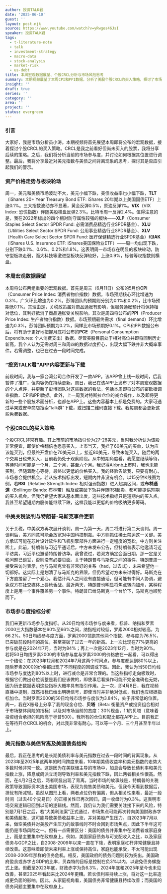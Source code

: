 ```yaml
---
author: 投资TALK君
date: '2025-06-10'
guest: ''
layout: post.njk
source: https://www.youtube.com/watch?v=yRwgos46JsI
speaker: 投资TALK君
tags:
  - t-literature-note
  - talk
  - investment-strategy
  - macro-data
  - stock-analysis
  - market-risk
  - us-debt
title: 本周宏观数据展望、个股CRCL分析与市场风险思考
summary: 本期视频展望了本周CPI和PPI数据，分析了美股个股CRCL的买入策略，探讨了市场参与度指标，并深入解析了美元指数与美债的背离现象，以及美国政府与家庭债务结构的潜在风险。
insight: ''
draft: true
series: ''
category: ''
area: ''
project: ''
status: evergreen
---
```

### 引言

大家好，我是市场分析员小涛。本期视频将首先展望本周即将公布的宏观数据，接着探讨个股CRCL的买入策略。CRCL是我之前看好但尚未买入的股票，我将分享后续的策略。之后，我们将分析当前的市场参与度，并讨论如何根据其位置进行调整。最后，我将分享最近对美元指数与美债之间背离现象的思考，探讨其是否应引起我们的警示。

### 资产价格走势与板块轮动

周一，美元和美债市场波动不大，美元小幅下跌，美债收益率也小幅下跌，**TLT**（iShares 20+ Year Treasury Bond ETF: iShares 20年期以上美国国债ETF）上涨0.1%。三大指数波动亦不显著，黄金反弹0.5%，原油反弹1%。**VIX**（VIX Index: 恐慌指数）伴随美股横盘反弹2.3%。比特币周一反弹2.4%。值得注意的是，我在2022年标出的四个相对防守属性较强的板块——**XLP**（Consumer Staples Select Sector SPDR Fund: 必需消费品精选行业SPDR基金）、**XLU**（Utilities Select Sector SPDR Fund: 公用事业精选行业SPDR基金）、**XLV**（Health Care Select Sector SPDR Fund: 医疗保健精选行业SPDR基金）和**IAK**（iShares U.S. Insurance ETF: iShares美国保险业ETF）——周一均出现下跌，分别下跌0.1%、0.6%、0.2%和1.8%。这表明周一市场存在明显的板块轮动，防守型板块走弱，而大科技等激进型板块反弹较好，上涨0.9%，标普等权指数则横盘。

### 本周宏观数据展望

本周将公布两组重要的宏观数据。首先是周三（6月11日）公布的5月份**CPI**（Consumer Price Index: 消费者物价指数）数据。市场预期核心环比增速为0.3%，广义环比增速为0.2%。彭博团队的预期则分别为0.1%和0.2%，比市场预期低0.1%。其理由是，关税政策虽对商品通胀有影响，但服务通胀预计将保持相对低位，其利好抵消了商品通胀受关税影响。其次是周四将公布的**PPI**（Producer Price Index: 生产者物价指数）数据。市场预期最终需求（final demand）环比增速为0.3%，彭博团队预期为0.2%，同样比市场预期好0.1%。CPI和PPI数据公布后，将有助于更好地把握月底将公布的**PCE**（Personal Consumption Expenditures: 个人消费支出）数据。尽管美股目前处于相对高位并即将回到历史新高，我个人认为无需对周三和周四的数据过度担心，出现大幅下跌并非大概率事件。若需调整，也已在过去一段时间完成。

### “投资TALK君”APP内容更新与下载

前段时间，我与一家台湾公司合作开发了一款APP。该APP曾上线一段时间，后我暂停了推广，但内容仍在持续更新。周日，我已在该APP上发布了对本周宏观数据的个人点评，并更新了彭博团队对这些数据的看法，包括本周即将公布的密歇根调查指数、CPI和PPI数据。此外，上一周我对特斯拉仓位的减仓操作，以及即将更新的一些个股技术面分析，也都在APP上。这些内容基本上都是免费的。大家可通过苹果或安卓商店搜索“talk群”下载，或扫描二维码直接下载。我每周都会更新这些免费数据。

### 个股CRCL的买入策略

个股CRCL非常有趣。其上市前的市场指引价为27-28美元，当时我分析认为该股非常便宜，即使价格翻倍也愿意买入。上市当天，我挂了60美元的买单，认为应该能买到，但最终开盘价在70美元以上，接近80美元，导致未能买入。随后的两个交易日也未买入，目前我仍处于观察阶段。从中短期角度看，我愿意继续等待，等待时间可能是一个月、三个月，甚至六个月。我记得Airbnb上市时，我也未能买到，但随着耐心等待，最终以更低的价格买入。我的经验告诉我，只要有耐心，市场总会提供机会。若从技术指标出发，短期内并非没有机会。以15分钟K线图为例，若**RSI**（Relative Strength Index: 相对强弱指数）进入超卖区间，或**布林通道**（Bollinger Bands: 布林带）触及或突破下轨并伴随RSI超卖，都可能提供短期的买入机会。但我仍希望大家从基本面出发，这些技术指标只是短期内的买入点。我甚至希望短期内股价能继续下跌，这样我能以更低的价格吸纳更多筹码。

### 中美关税谈判与特朗普-马斯克事件更新

关于关税，中美双方再次展开谈判，周一为第一天，周二将进行第二天谈判。周一谈判后，美方同意可能会放宽对中国科技制裁。中方则抓住稀土禁运这一关键。美方承诺可能在芯片设计软件和飞机引擎部件方面进行一定程度的宽松，中方则关注稀土。此前，特朗普与习近平通话后，中方未发布公告，但特朗普表示他邀请习近平访美，习近平也邀请特朗普访华。我曾说过，若双方确定会面日期，那一定是关税问题已谈妥，否则没有必要见面。关于特朗普与马斯克之间的事件，特朗普周一接受采访时表示，他与马斯克曾有非常好的关系（had，过去式），未来希望他一切都好。这实际上是划清了与马斯克的界限，但仍希望对方未来过得好。马斯克在下方直接留了一个爱心。我估计两人之间没有直接通话，但可能有中间人协调，避免双方在社交媒体上唇枪舌战。最近两天，特朗普也明显将焦点转向加州，某种程度上是用一个事件覆盖另一个事件。特朗普已给马斯克一个台阶下，马斯克也顺势而下。

### 市场参与度指标分析

我们来更新市场参与度指标。从20日均线市场参与度来看，标普、纳指和罗素2000三大指数基本在60%至66%之间，纳指相对较低，罗素2000相对较高，为66.2%。50日均线参与度方面，罗素2000领跑其他两个指数，参与度为76.5%，已突破前段时间的高位，甚至突破了过去一年的新高。上一次比现在77%更高的参与度是在2024年7月，当时为84%；再上一次是2023年12月，当时为90%。若将50日均线罗素2000的市场参与度与罗素2000的价格放在一起看，可以得出一个结论：在2023年12月和2024年7月这两个时间点，参与度都达到80%以上，随后罗素2000的价格都出现了不同程度的回调或下跌。因此，我认为当50日均线市场参与度达到80%以上时，进行减仓是非常合理的。当这些指标走向极致时，根据它们做出仓位调整是我们应该做的，即使事后看操作可能不完全准确也无妨，因为历史数据表明这些指标大概率具有指引作用。上一次，即4月8日，我在视频直播中提到，既然指标已给出明确信号，即使当时并非绝对低点，我们也应根据指标加仓。当时罗素2000的50日均线市场参与度仅为3.84%，处于非常低的位置。周一，我在X账号上分享了我的现金仓位、**贝塔**（Beta: 衡量资产或投资组合相对于市场整体风险的指标）以及对市场当前的态度：30%现金，1.1的贝塔（意味着投资组合承担的风险高于标普500）。我所有的仓位和配比都在APP上。目前我正在等待开仓CRCL的机会，对此我非常有耐心，可以等一个月、三个月甚至半年以上。

### 美元指数与美债背离及美国债务结构

最后，我正在思考的是长期美债利率与美元指数在过去一段时间的背离现象。从2023年至2025年这两年的时间跨度来看，10年期美债收益率和美元指数的走势大多数时候非常一致。这是因为在美联储主导的市场中，加息会导致长债利率和美元指数上涨，降息或鸽派立场则导致利率和美元指数下跌，因此两者相关性很高。然而，在4月2日之后，两者明显出现了背离。当时市场的故事线是，特朗普的关税政策导致国际资本流出美国市场，表现为抛售美债和美元。但我今天看到数据后，担忧有所减轻。虽然从图形上看，两者点位仍有偏离，但从相关性来看，最近一段时间（过去40个交易日）的正相关性已再次回归，周一收盘时为0.3%。这表明市场交易逻辑已回到以前的逻辑线。然而，我仍认为我们需要关注接下来的风险，特别是7月1日之后，若“大美利法案”正式通过，市场焦点可能再次转向美国财政赤字和美债超发，这可能导致美债收益率上涨，并对美股产生压力。自2023年7月以来，做空美债并对美股产生压力的故事线时不时会回到市场焦点，因此下半年这可能仍是市场风险之一。但有一点需要区分：美国的债务并非集中在消费者或家庭身上，而是主要集中在政府身上。例如，美国家庭债务与可支配收入之比，以及家庭债务与GDP之比，自2008-2009年以来一直在下降，表明家庭杠杆非常健康且持续改善。这意味着即使未来利率上涨或保持高位，家庭也能承受，不太可能出现2008-2009年那样的债务危机。相反，美国政府的债务问题则较为突出。美国政府盈余或赤字占GDP的比率，贝森特的目标是控制在负3%以内，以避免债务螺旋式上涨。但截至2023年底，财政赤字为负6.3%，2024年底和2025年至今也未见改善，甚至2025年看起来比2024年更糟。若长债利率持续上涨，将对这一比率造成更负面的影响。因此，从家庭视角看，美国债务非常健康且持续改善；而美国的债务问题主要集中在政府身上。
